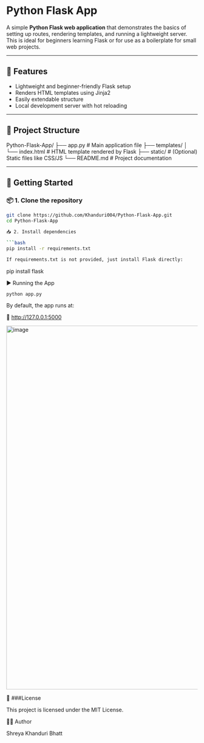 #  Python Flask App

A simple **Python Flask web application** that demonstrates the basics of setting up routes, rendering templates, and running a lightweight server. 
This is ideal for beginners learning Flask or for use as a boilerplate for small web projects.

---

## 📌 Features

- Lightweight and beginner-friendly Flask setup
- Renders HTML templates using Jinja2
- Easily extendable structure
- Local development server with hot reloading

---

## 📁 Project Structure
Python-Flask-App/
├── app.py # Main application file
├── templates/
│ └── index.html # HTML template rendered by Flask
├── static/ # (Optional) Static files like CSS/JS
└── README.md # Project documentation


---

## 🚀 Getting Started

### 📦 1. Clone the repository

```bash
git clone https://github.com/Khanduri004/Python-Flask-App.git
cd Python-Flask-App

📥 2. Install dependencies

```bash
pip install -r requirements.txt

If requirements.txt is not provided, just install Flask directly:
```
pip install flask

▶️ Running the App

```bash
python app.py
```

By default, the app runs at:

📍 http://127.0.0.1:5000

<img width="958" alt="image" src="https://github.com/user-attachments/assets/b598cfc6-4819-471f-ad37-6bda26fc84c2" />

📄 ###License

This project is licensed under the MIT License.


🙋‍♂️ Author

Shreya Khanduri Bhatt

